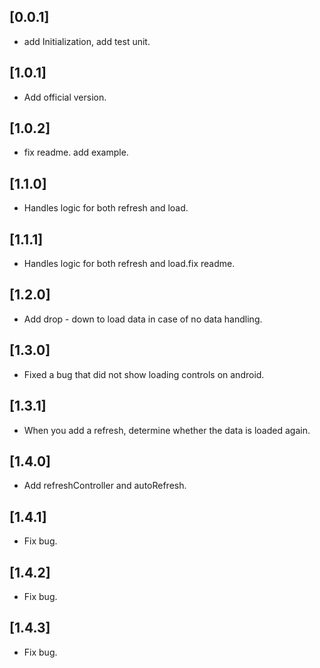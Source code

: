 ## [0.0.1] 

*  add Initialization, add test unit.

## [1.0.1] 

*  Add official version.

## [1.0.2] 

*  fix readme. add example.

## [1.1.0] 

*  Handles logic for both refresh and load.

## [1.1.1] 

*  Handles logic for both refresh and load.fix readme.

## [1.2.0] 

*  Add drop - down to load data in case of no data handling.

## [1.3.0] 

*  Fixed a bug that did not show loading controls on android.

## [1.3.1] 

*  When you add a refresh, determine whether the data is loaded again.

## [1.4.0] 

*  Add refreshController and autoRefresh.

## [1.4.1] 

*  Fix bug.

## [1.4.2] 

*  Fix bug.

## [1.4.3] 

*  Fix bug.
